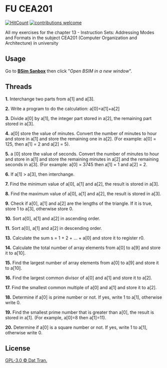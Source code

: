 # FU CEA201
[![HitCount](http://hits.dwyl.com/trdat/FU_CEA201.svg)](https://github.com/trdat/FU_CEA201)  [![contributions welcome](https://img.shields.io/badge/contributions-welcome-orange.svg?style=flat-square)](https://github.com/trdat/FU_CEA201/issues)

All my exercises for the chapter 13 - Instruction Sets: Addressing Modes and Formats in the subject CEA201 (Computer Organization and Architecture) in university
## Usage
Go to **[BSim Sanbox](https://computationstructures.org/exercises/sandboxes/bsim.html)** then click "*Open BSIM in a new window*".

## Threads
**1.** Interchange two parts from a[1] and a[3].

**2.** Write a program to do the calculation: a[0]=a[1]+a[2]

**3.** Divide a[0] by a[1], the integer part stored in a[2], the remaining part stored in a[3].

**4.** a[0] store the value of minutes. Convert the number of minutes to hour and store in a[1] and store the remaining one in a[2]. (For example: a[0] = 125, then a[1] = 2 and a[2] = 5).

**5.** a [0] store the value of seconds. Convert the number of minutes to hour and store in a[1] and store the remaining minutes in a[2] and the remaining seconds in a[3]. (For example: a[0] = 3745 then a[1] = 1 and a[2] = 2.

**6.** If a[1] > a[3], then interchange.

**7.** Find the minimum value of a[0], a[1] and a[2], the result is stored in a[3].

**8.** Find the maximum value of a[0], a[1] and a[2], the result is stored in a[3].

**9.** Check if a[0], a[1] and a[2] are the lengths of the triangle. If it is true, store 1 to a[3], otherwise store 0.

**10.** Sort a[0], a[1] and a[2] in ascending order.

**11.** Sort a[0], a[1] and a[2] in descending order.

**13.** Calculate the sum s = 1 + 2 + ... + a[0] and store it to register r0.

**14.** Calculate the total number of array elements from a[0] to a[9] and store it to a[10].

**15.** Find the largest number of array elements from a[0] to a[9] and store it to a[10].

**16.** Find the largest common divisor of a[0] and a[1] and store it to a[2].

**17.** Find the smallest common multiple of a[0] and a[1] and store it to a[2].

**18.** Determine if a[0] is prime number or not. If yes, write 1 to a[1], otherwise write 0.

**19.** Find the smallest prime number that is greater than a[0], the result is stored in a[1]. (For example, a[0]=8 then a[1]=11).

**20.** Determine if a[0] is a square number or not. If yes, write 1 to a[1], otherwise write 0.

## License
[GPL-3.0 © Dat Tran.](https://github.com/trdat/FU_CEA201/blob/master/LICENSE)
